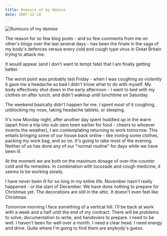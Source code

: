 ```yaml
---
title: Rumours of my demise
date: 2007-12-10
---
```


![Rumours of my demise](https://source.unsplash.com/FHnnjk1Yj7Y/1600x900)

The reason for so few blog posts - and so few comments from me on other's blogs over the last several days - has been the finale in the saga of my body's defences versus every cold and cough type virus in Great Britain trying to attack me.

It would appear (and I don't want to tempt fate) that I am finally getting better.

The worst point was probably last Friday - when I was coughing so violently it gave me a headache so bad I didn't know what to do with myself. My body effectively shut down in the early afternoon - I went to bed with my clothes on after lunch, and didn't wakeup until lunchtime on Saturday.

The weekend basically didn't happen for me. I spent most of it coughing, unblocking my nose, taking headache tablets, or sleeping.

It's now Monday night, after another day spent huddled up in the warm (apart from a trip into sub-zero town earlier for food - cheers to whoever invents the weather), I am contemplating returning to work tomorrow. This entails bringing some of our house back online - like ironing some clothes, packing my work bag, and so on. It's going to take most of the evening. Neither of us has done any of our "normal routine" for days while we have been ill.

At the moment we are both on the maximum dosage of over-the-counter cold and flu remedies. In combination with lucozade and cough medicine, it seems to be working slowly.

I have never been ill for so long in my entire life. November hasn't really happened - or the start of December. We have done nothing to prepare for Christmas yet. The decorations are still in the attic. It doesn't even feel like Christmas.

Tomorrow morning I face something of a vertical hill. I'll be back at work with a week and a half until the end of my contract. There will be problems to solve, documentation to write, and handovers to prepare. I need to be well. I haven't been for well over a month. I need a clear head. I need energy and drive. Quite where I'm going to find them are anybody's guess.